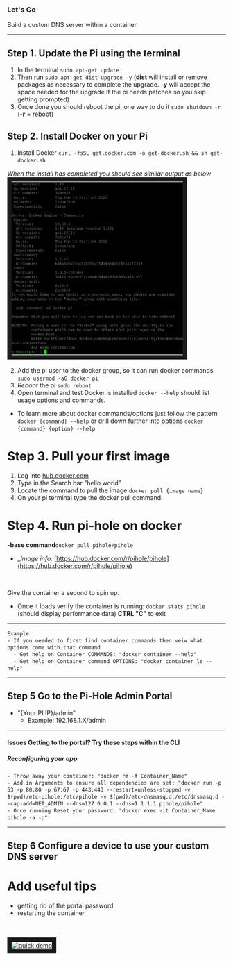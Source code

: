 <h3>Let's Go</h3>

<p>Build a custom DNS server within a container</p>

---

## Step 1. Update the Pi using the terminal
  1. In the terminal ```sudo apt-get update```
  2. Then run ```sudo apt-get dist-upgrade -y``` (__dist__ will install or remove packages as necessary to complete the upgrade. __-y__ will accept the space needed for the upgrade if the pi needs patches so you skip getting prompted)
  3. Once done you should reboot the pi, one way to do it ```sudo shutdown -r```  (__-r__ = reboot)
  
## Step 2. Install Docker on your Pi 
 1. Install Docker ```curl -fsSL get.docker.com -o get-docker.sh && sh get-docker.sh```
 
 *When the install has completed you should see similar output as below* <br />
  <a href="https://github.com/PatrickDelaney17/Containers-PI/blob/master/DockerInstalled-Capture.PNG 
" target="_blank"><img src="https://github.com/PatrickDelaney17/Containers-PI/blob/master/DockerInstalled-Capture.PNG" 
alt="TerminalScreenShot" width="395" height="400" border="10" /></a>
 
 2. Add the pi user to the docker group, so it can run docker commands ```sudo usermod -aG docker pi```
 3. *Reboot* the pi ```sudo reboot``` 
 4. Open terminal and test Docker is installed ```docker --help``` should list usage options and commands.
   - To learn more about docker commands/options just follow the pattern ```docker {command} --help``` or drill down further into options ```docker {command} {option} --help```
 
 # Step 3. Pull your first image
  1. Log into [hub.docker.com](hub.docker.com)
  2. Type in the Search bar "hello world"
  3. Locate the command to pull the image ```docker pull {image name}```
  4. On your pi terminal type the docker pull command.
  
 # Step 4. Run pi-hole on docker
  -__base command__```docker pull pihole/pihole```
  - __Image info:_ [https://hub.docker.com/r/pihole/pihole](https://hub.docker.com/r/pihole/pihole)
  <br />
  <p>Give the container a second to spin up. </p>
  
  - Once it loads verify the container is running: ```docker stats pihole``` (should display performance data) __CTRL "C"__ to exit
  ---
  ```
  Example    
  - If you needed to first find container commands then veiw what options come with that command 
    - Get help on Container COMMANDS: "docker container --help"
    - Get help on Container command OPTIONS: "docker container ls --help" 
  ```  
  ---
  
 ## Step 5 Go to the Pi-Hole Admin Portal
  - "{Your PI IP}/admin"
    - Example: 192.168.1.X/admin
  
  ---
  #### Issues Getting to the portal? Try these steps within the CLI
  ##### Reconfiguring your app 
    - Throw away your container: "docker rm -f Container_Name" 
    - Add in Arguments to ensure all dependencies are set: "docker run -p 53 -p 80:80 -p 67:67 -p 443:443 --restart=unless-stopped -v $(pwd)/etc-pihole:/etc/pihole -v $(pwd)/etc-dnsmasq.d:/etc/dnsmasq.d --cap-add=NET_ADMIN --dns=127.0.0.1 --dns=1.1.1.1 pihole/pihole" 
    - Once running Reset your password: "docker exec -it Container_Name pihole -a -p"
  ---
 
 ## Step 6 Configure a device to use your custom DNS server

# Add useful tips
 - getting rid of the portal password
 - restarting the container
 
 <br /> <br />
 <a href="http://www.youtube.com/watch?feature=player_embedded&v=HT4Eu57kZt0
" target="_blank"><img src="http://img.youtube.com/vi/HT4Eu57kZt0/0.jpg" 
alt="quick demo" width="240" height="180" border="10" /></a>
 
 

